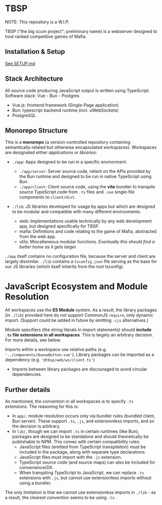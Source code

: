 # TBSP

NOTE: This repository is a W.I.P.

TBSP ("the big scum project"; preliminary name) is a webserver designed to host
ranked competitive games of Mafia.

## Installation & Setup

[See SETUP.md](./SETUP.md)

## Stack Architecture

All source code producing JavaScript output is written using TypeScript.
Software stack: Vue - Bun - Postgres

- Vue.js: frontend framework (Single-Page application)
- Bun: typescript backend runtime (incl. uWebSockets)
- PostgreSQL

## Monorepo Structure

This is a **monorepo** (a version-controlled repository containing
semantically-related but otherwise encapsulated workspaces). Workspaces are
designated either _applications_ or _libraries_:

- `./app`: Apps designed to be run in a specific environment.
  - `./app/server`: Server source code, reliant on the APIs provided by the Bun
    runtime and designed to be run in native TypeScript using Bun.
  - `./app/client`: Client source code, using the **vite** bundler to transpile
    source TypeScript code from `.ts` files and `.vue` single-file components to
    `client/dist`.

- `./lib`: JS libraries developed for usage by apps but which are designed to be
  modular and compatible with many different environments.
  - web: Implementations usable technically by any web development app, but
    designed specifically for TBSP.
  - mafia: Definitions and code relating to the game of Mafia, abstracted from
    the web app.
  - utils: Miscallaneous modular functions. _Eventually this should find a
    better home as it gets larger._

`./app` itself contains no configuration file, because the server and client are
largely dissimilar. `./lib` contains a `tsconfig.json` file serving as the base
for our JS libraries (which itself inherits from the root tsconfig).

# JavaScript Ecosystem and Module Resolution

All workspaces use the **ES Module** system. As a result, the library packages
(in `./lib`) provided here do not support CommonJS `require`, only dynamic
import. (Support could be added in future by emitting `.cjs` alternatives.)

Module specifiers (the string literals in import statements) should **include
`.ts` file extensions in all workspaces**. This is largely an arbitrary
decision. For more details, see below.

Imports within a workspace use relative paths (e.g.
`'../components/QueueButton.vue'`). Library packages can be imported as a
dependency (e.g. `'@tbsp/web/ws/client.ts'`)

- Imports between library packages are discouraged to avoid circular
  dependencies.

## Further details

As mentioned, the convention in all workspaces is to specify `.ts` extensions.
The reasoning for this is:

- In `app/`, module resolution occurs only via bundler rules (bundled client,
  Bun server). These support `.ts`, `.js`, and extensionless imports, and so the
  decision is arbitrary.
- In `lib/`, though we can import `.ts` in certain runtimes (like Bun), packages
  are designed to be standalone and should theoretically be publishable to NPM.
  This comes with certain compatibility rules:
  - JavaScript files (emitted from TypeScript transpilation) must be included in
    the package, along with separate type declarations.
  - JavaScript files must import with the `.js` extension.
  - TypeScript source code (and source maps) can also be included for
    convenience/DX.
  - When transpiling TypeScript to JavaScript, we can replace `.ts` extensions
    with `.js`, but cannot use extensionless imports without using a bundler.

The only limitation is that we cannot use extensionless imports in `./lib` - as
a result, the clearest convention seems to be using `.ts`.
